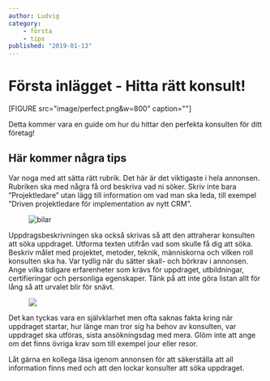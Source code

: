 ```yaml
---
author: Ludvig
category:
    - första
    - tips
published: "2019-01-13"
---
```

Första inlägget - Hitta rätt konsult!
==================================

[FIGURE src="image/perfect.png&w=800" caption=""]

Detta kommer vara en guide om hur du hittar den perfekta konsulten för ditt företag!



<!--more-->





Här kommer några tips
-----------------------------------

Var noga med att sätta rätt rubrik. Det här är det viktigaste i hela annonsen. Rubriken ska med några få ord beskriva vad ni söker. Skriv inte bara ”Projektledare” utan lägg till information om vad man ska leda, till exempel ”Driven projektledare för implementation av nytt CRM”.

<figure class="figure right">
    <img src="image/tips2.png&w=450" alt="bilar">
</figure>


Uppdragsbeskrivningen ska också skrivas så att den attraherar konsulten att söka uppdraget. Utforma texten utifrån vad som skulle få dig att söka. Beskriv målet med projektet, metoder, teknik, människorna och vilken roll konsulten ska ha.
Var tydlig när du sätter skall- och börkrav i annonsen. Ange vilka tidigare erfarenheter som krävs för uppdraget, utbildningar, certifieringar och personliga egenskaper. Tänk på att inte göra listan allt för lång så att urvalet blir för snävt.
<figure class="figure left">
    <img src="image/tips3.png?w=450">
</figure>

Det kan tyckas vara en självklarhet men ofta saknas fakta kring när uppdraget startar, hur länge man tror sig ha behov av konsulten, var uppdraget ska utföras, sista ansökningsdag med mera. Glöm inte att ange om det finns övriga krav som till exempel jour eller resor.


Låt gärna en kollega läsa igenom annonsen för att säkerställa att all information finns med och att den lockar konsulter att söka uppdraget.
